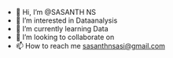 - 👋 Hi, I’m @SASANTH NS
- 👀 I’m interested in Dataanalysis
- 🌱 I’m currently learning Data
- 💞️ I’m looking to collaborate on 
- 📫 How to reach me sasanthnsasi@gmail.com


<!---
SASANTHNS/SASANTHNS is a ✨ special ✨ repository because its `README.md` (this file) appears on your GitHub profile.
You can click the Preview link to take a look at your changes.
--->

